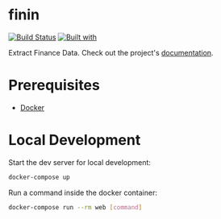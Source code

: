 # finin

[![Build Status](https://travis-ci.org/rajat2814/finin.svg?branch=master)](https://travis-ci.org/rajat2814/finin)
[![Built with](https://img.shields.io/badge/Built_with-Cookiecutter_Django_Rest-F7B633.svg)](https://github.com/agconti/cookiecutter-django-rest)

Extract Finance Data. Check out the project's [documentation](http://rajat2814.github.io/finin/).

# Prerequisites

- [Docker](https://docs.docker.com/docker-for-mac/install/)  

# Local Development

Start the dev server for local development:
```bash
docker-compose up
```

Run a command inside the docker container:

```bash
docker-compose run --rm web [command]
```
